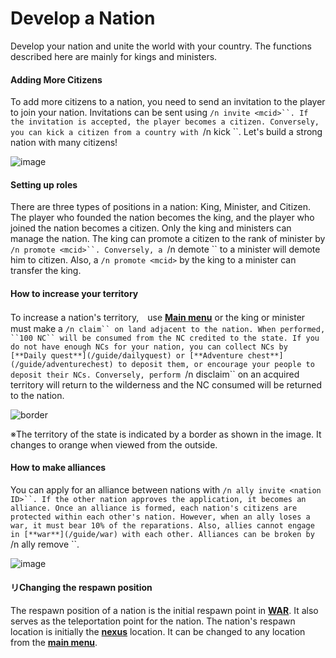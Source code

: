 # Develop a Nation
Develop your nation and unite the world with your country. The functions described here are mainly for kings and ministers.

#### Adding More Citizens

To add more citizens to a nation, you need to send an invitation to the player to join your nation. Invitations can be sent using ```/n invite <mcid>``. If the invitation is accepted, the player becomes a citizen. Conversely, you can kick a citizen from a country with ```/n kick <mcid>``. Let's build a strong nation with many citizens!

![image](https://user-images.githubusercontent.com/80201746/178899079-124eb9bb-e5b5-499c-ba8d-94d22e910ad0.png)

#### Setting up roles

There are three types of positions in a nation: King, Minister, and Citizen. The player who founded the nation becomes the king, and the player who joined the nation becomes a citizen. Only the king and ministers can manage the nation. The king can promote a citizen to the rank of minister by ```/n promote <mcid>``. Conversely, a ```/n demote <mcid>`` to a minister will demote him to citizen. Also, a ```/n promote <mcid>``` by the king to a minister can transfer the king.

#### How to increase your territory
 
To increase a nation's territory,　use [**Main menu**](/guide/menu) or the king or minister must make a ```/n claim`` on land adjacent to the nation.
When performed, ``100 NC`` will be consumed from the NC credited to the state. If you do not have enough NCs for your nation, you can collect NCs by [**Daily quest**](/guide/dailyquest) or [**Adventure chest**](/guide/adventurechest) to deposit them, or encourage your people to deposit their NCs.
Conversely, perform ```/n disclaim`` on an acquired territory will return to the wilderness and the NC consumed will be returned to the nation.

![border](https://user-images.githubusercontent.com/80201746/178898527-df6e8e51-e327-491d-962b-3737ac219a8d.png)

※The territory of the state is indicated by a border as shown in the image. It changes to orange when viewed from the outside.

#### How to make alliances

You can apply for an alliance between nations with ```/n ally invite <nation ID>``. If the other nation approves the application, it becomes an alliance. Once an alliance is formed, each nation's citizens are protected within each other's nation. However, when an ally loses a war, it must bear 10% of the reparations. Also, allies cannot engage in [**war**](/guide/war) with each other. Alliances can be broken by ```/n ally remove <nation ID>``.


![image](https://user-images.githubusercontent.com/80201746/178898723-e4c16774-bc84-43b6-a3ab-205b2c25960f.png)

#### リChanging the respawn position

The respawn position of a nation is the initial respawn point in [**WAR**](/guide/war). It also serves as the teleportation point for the nation. The nation's respawn location is initially the [**nexus**](/guide/nation) location. It can be changed to any location from the [**main menu**](/guide/menu).

